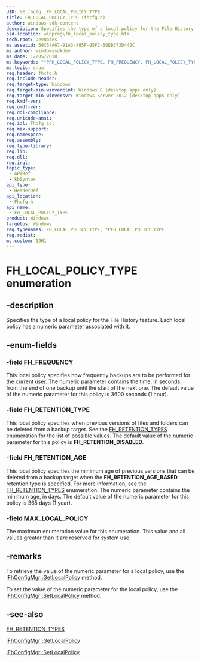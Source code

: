 ```yaml
---
UID: NE:fhcfg._FH_LOCAL_POLICY_TYPE
title: FH_LOCAL_POLICY_TYPE (fhcfg.h)
author: windows-sdk-content
description: Specifies the type of a local policy for the File History feature. Each local policy has a numeric parameter associated with it.
old-location: winprog\fh_local_policy_type.htm
tech.root: DevNotes
ms.assetid: 59C54A67-91A3-495F-95F2-50EB373D442C
ms.author: windowssdkdev
ms.date: 12/05/2018
ms.keywords: "*PFH_LOCAL_POLICY_TYPE, FH_FREQUENCY, FH_LOCAL_POLICY_TYPE, FH_LOCAL_POLICY_TYPE enumeration [Windows API], FH_RETENTION_AGE, FH_RETENTION_TYPE, MAX_LOCAL_POLICY, fhcfg/FH_FREQUENCY, fhcfg/FH_LOCAL_POLICY_TYPE, fhcfg/FH_RETENTION_AGE, fhcfg/FH_RETENTION_TYPE, fhcfg/MAX_LOCAL_POLICY, winprog.fh_local_policy_type"
ms.topic: enum
req.header: fhcfg.h
req.include-header: 
req.target-type: Windows
req.target-min-winverclnt: Windows 8 [desktop apps only]
req.target-min-winversvr: Windows Server 2012 [desktop apps only]
req.kmdf-ver: 
req.umdf-ver: 
req.ddi-compliance: 
req.unicode-ansi: 
req.idl: Fhcfg.idl
req.max-support: 
req.namespace: 
req.assembly: 
req.type-library: 
req.lib: 
req.dll: 
req.irql: 
topic_type:
 - APIRef
 - kbSyntax
api_type:
 - HeaderDef
api_location:
 - Fhcfg.h
api_name:
 - FH_LOCAL_POLICY_TYPE
product: Windows
targetos: Windows
req.typenames: FH_LOCAL_POLICY_TYPE, *PFH_LOCAL_POLICY_TYPE
req.redist: 
ms.custom: 19H1
---
```


# FH_LOCAL_POLICY_TYPE enumeration


## -description


Specifies the type of a local policy for the File History feature. Each local policy has a numeric parameter associated with it.


## -enum-fields




### -field FH_FREQUENCY

This local policy specifies how frequently backups are to be performed for the current user. The numeric parameter contains the time, in seconds, from the end of one backup until the start of the next one. The default value of the numeric parameter for this policy is 3600 seconds (1 hour).


### -field FH_RETENTION_TYPE

This  local policy specifies when previous versions of files and folders can be deleted from a backup target. See the <a href="https://docs.microsoft.com/windows/desktop/api/fhcfg/ne-fhcfg-_fh_retention_types">FH_RETENTION_TYPES</a> enumeration for the list of possible values. The default value of the numeric parameter for this policy is <b>FH_RETENTION_DISABLED</b>.


### -field FH_RETENTION_AGE

This local policy specifies the minimum age of previous versions that can be deleted from a backup target when the  <b>FH_RETENTION_AGE_BASED</b> retention type is specified. For more information, see the <a href="https://docs.microsoft.com/windows/desktop/api/fhcfg/ne-fhcfg-_fh_retention_types">FH_RETENTION_TYPES</a> enumeration. The numeric parameter contains the minimum age, in days. The default value of the numeric parameter for this policy is 365 days (1 year).


### -field MAX_LOCAL_POLICY

The maximum enumeration value for this enumeration. This value and all values greater than it are reserved for system use.


## -remarks



To retrieve the value of the numeric parameter for a local policy, use the <a href="https://docs.microsoft.com/windows/desktop/api/fhcfg/nf-fhcfg-ifhconfigmgr-getlocalpolicy">IFhConfigMgr::GetLocalPolicy</a> method.

To set the value of the numeric parameter for the local policy, use the <a href="https://docs.microsoft.com/windows/desktop/api/fhcfg/nf-fhcfg-ifhconfigmgr-setlocalpolicy">IFhConfigMgr::SetLocalPolicy</a> method.




## -see-also




<a href="https://docs.microsoft.com/windows/desktop/api/fhcfg/ne-fhcfg-_fh_retention_types">FH_RETENTION_TYPES</a>



<a href="https://docs.microsoft.com/windows/desktop/api/fhcfg/nf-fhcfg-ifhconfigmgr-getlocalpolicy">IFhConfigMgr::GetLocalPolicy</a>



<a href="https://docs.microsoft.com/windows/desktop/api/fhcfg/nf-fhcfg-ifhconfigmgr-setlocalpolicy">IFhConfigMgr::SetLocalPolicy</a>
 

 

